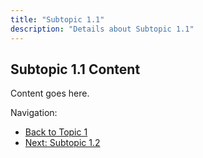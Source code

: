 ```yaml
---
title: "Subtopic 1.1"
description: "Details about Subtopic 1.1"
---
```


## Subtopic 1.1 Content

Content goes here.

Navigation:
- [Back to Topic 1](../)
- [Next: Subtopic 1.2](../subtopic2)
